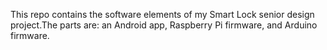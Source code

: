 This repo contains the software elements of my Smart Lock senior design project.The parts are: an Android app, Raspberry Pi firmware, and Arduino firmware.
